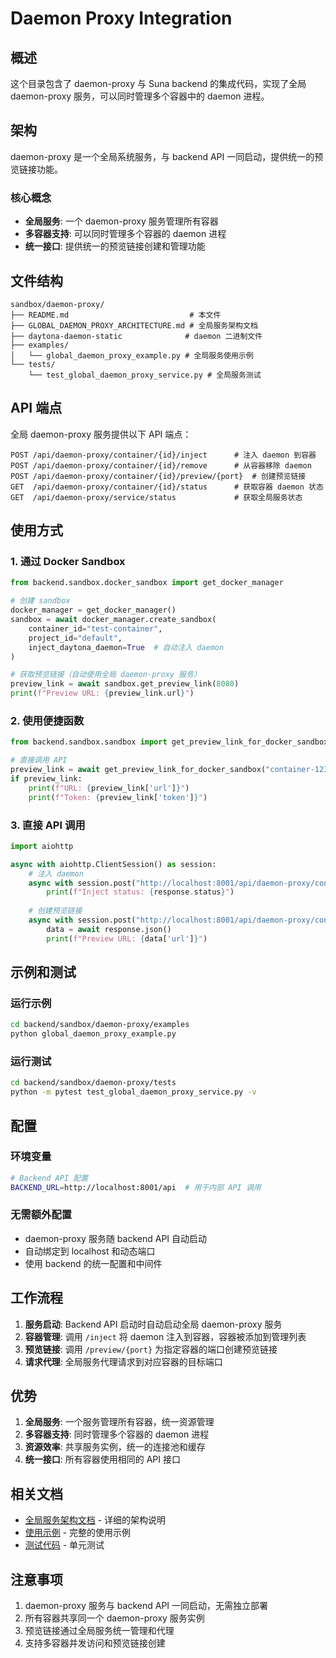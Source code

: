 # Daemon Proxy Integration

## 概述

这个目录包含了 daemon-proxy 与 Suna backend 的集成代码，实现了全局 daemon-proxy 服务，可以同时管理多个容器中的 daemon 进程。

## 架构

daemon-proxy 是一个全局系统服务，与 backend API 一同启动，提供统一的预览链接功能。

### 核心概念

- **全局服务**: 一个 daemon-proxy 服务管理所有容器
- **多容器支持**: 可以同时管理多个容器的 daemon 进程
- **统一接口**: 提供统一的预览链接创建和管理功能

## 文件结构

```
sandbox/daemon-proxy/
├── README.md                           # 本文件
├── GLOBAL_DAEMON_PROXY_ARCHITECTURE.md # 全局服务架构文档
├── daytona-daemon-static              # daemon 二进制文件
├── examples/
│   └── global_daemon_proxy_example.py # 全局服务使用示例
└── tests/
    └── test_global_daemon_proxy_service.py # 全局服务测试
```

## API 端点

全局 daemon-proxy 服务提供以下 API 端点：

```
POST /api/daemon-proxy/container/{id}/inject      # 注入 daemon 到容器
POST /api/daemon-proxy/container/{id}/remove      # 从容器移除 daemon  
POST /api/daemon-proxy/container/{id}/preview/{port}  # 创建预览链接
GET  /api/daemon-proxy/container/{id}/status      # 获取容器 daemon 状态
GET  /api/daemon-proxy/service/status             # 获取全局服务状态
```

## 使用方式

### 1. 通过 Docker Sandbox

```python
from backend.sandbox.docker_sandbox import get_docker_manager

# 创建 sandbox
docker_manager = get_docker_manager()
sandbox = await docker_manager.create_sandbox(
    container_id="test-container",
    project_id="default",
    inject_daytona_daemon=True  # 自动注入 daemon
)

# 获取预览链接（自动使用全局 daemon-proxy 服务）
preview_link = await sandbox.get_preview_link(8080)
print(f"Preview URL: {preview_link.url}")
```

### 2. 使用便捷函数

```python
from backend.sandbox.sandbox import get_preview_link_for_docker_sandbox

# 直接调用 API
preview_link = await get_preview_link_for_docker_sandbox("container-123", 8080)
if preview_link:
    print(f"URL: {preview_link['url']}")
    print(f"Token: {preview_link['token']}")
```

### 3. 直接 API 调用

```python
import aiohttp

async with aiohttp.ClientSession() as session:
    # 注入 daemon
    async with session.post("http://localhost:8001/api/daemon-proxy/container/abc123/inject") as response:
        print(f"Inject status: {response.status}")
    
    # 创建预览链接
    async with session.post("http://localhost:8001/api/daemon-proxy/container/abc123/preview/8080") as response:
        data = await response.json()
        print(f"Preview URL: {data['url']}")
```

## 示例和测试

### 运行示例

```bash
cd backend/sandbox/daemon-proxy/examples
python global_daemon_proxy_example.py
```

### 运行测试

```bash
cd backend/sandbox/daemon-proxy/tests
python -m pytest test_global_daemon_proxy_service.py -v
```

## 配置

### 环境变量

```bash
# Backend API 配置
BACKEND_URL=http://localhost:8001/api  # 用于内部 API 调用
```

### 无需额外配置

- daemon-proxy 服务随 backend API 自动启动
- 自动绑定到 localhost 和动态端口
- 使用 backend 的统一配置和中间件

## 工作流程

1. **服务启动**: Backend API 启动时自动启动全局 daemon-proxy 服务
2. **容器管理**: 调用 `/inject` 将 daemon 注入到容器，容器被添加到管理列表
3. **预览链接**: 调用 `/preview/{port}` 为指定容器的端口创建预览链接
4. **请求代理**: 全局服务代理请求到对应容器的目标端口

## 优势

1. **全局服务**: 一个服务管理所有容器，统一资源管理
2. **多容器支持**: 同时管理多个容器的 daemon 进程
3. **资源效率**: 共享服务实例，统一的连接池和缓存
4. **统一接口**: 所有容器使用相同的 API 接口

## 相关文档

- [全局服务架构文档](GLOBAL_DAEMON_PROXY_ARCHITECTURE.md) - 详细的架构说明
- [使用示例](examples/global_daemon_proxy_example.py) - 完整的使用示例
- [测试代码](tests/test_global_daemon_proxy_service.py) - 单元测试

## 注意事项

1. daemon-proxy 服务与 backend API 一同启动，无需独立部署
2. 所有容器共享同一个 daemon-proxy 服务实例
3. 预览链接通过全局服务统一管理和代理
4. 支持多容器并发访问和预览链接创建

